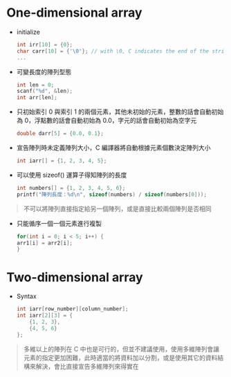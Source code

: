 # One-dimensional array

- initialize

    ```c
	int irr[10] = {0};
	char carr[10] = {'\0'}; // with \0, C indicates the end of the string.
	...

- 可變長度的陣列型態

    ```c
    int len = 0;
    scanf("%d", &len);
    int arr[len];
    ```

- 只初始索引 0 與索引 1 的兩個元素，其他未初始的元素，整數的話會自動初始為 0，浮點數的話會自動初始為 0.0，字元的話會自動初始為空字元 

    ```c
	double darr[5] = {0.0, 0.1};
    ```

- 宣告陣列時未定義陣列大小，C 編譯器將自動根據元素個數決定陣列大小

    ```c
	int iarr[] = {1, 2, 3, 4, 5};
    ```
- 可以使用 sizeof() 運算子得知陣列的長度

    ```c
    int numbers[] = {1, 2, 3, 4, 5, 6};
    printf("陣列長度：%d\n", sizeof(numbers) / sizeof(numbers[0]));
    ```

> 不可以將陣列直接指定給另一個陣列，或是直接比較兩個陣列是否相同

- 只能循序一個一個元素進行複製

    ```c
    for(int i = 0; i < 5; i++) {
    arr1[i] = arr2[i];
    }
    ```

# Two-dimensional array

- Syntax

    ```c
	int iarr[row_number][column_number];
	int iarr[2][3] = {
        {1, 2, 3}, 
        {4, 5, 6}
    };
    ```

> 多維以上的陣列在 C 中也是可行的，但並不建議使用，使用多維陣列會讓元素的指定更加困難，此時適當的將資料加以分割，或是使用其它的資料結構來解決，會比直接宣告多維陣列來得實在